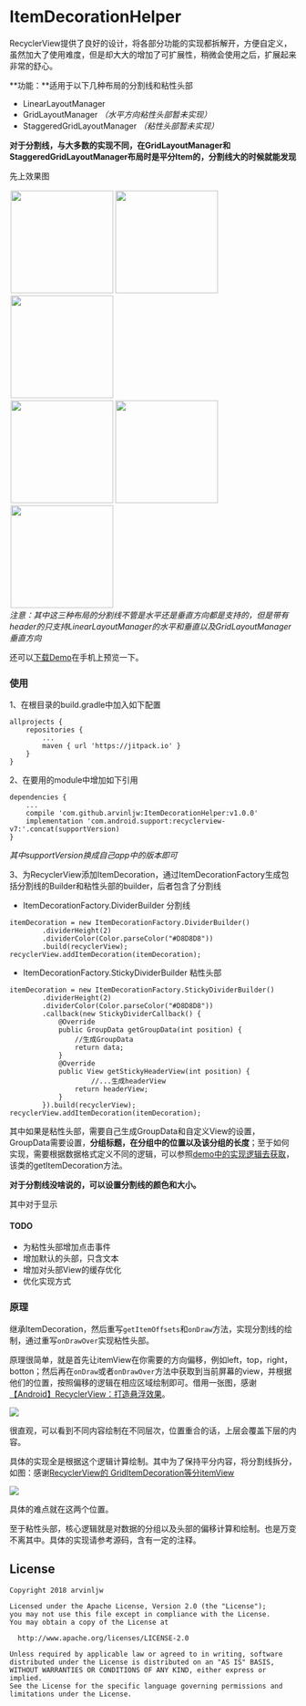 # ItemDecorationHelper

RecyclerView提供了良好的设计，将各部分功能的实现都拆解开，方便自定义，虽然加大了使用难度，但是却大大的增加了可扩展性，稍微会使用之后，扩展起来非常的舒心。

**功能：**适用于以下几种布局的分割线和粘性头部

* LinearLayoutManager
* GridLayoutManager *（水平方向粘性头部暂未实现）*
* StaggeredGridLayoutManager *（粘性头部暂未实现）*

**对于分割线，与大多数的实现不同，在GridLayoutManager和StaggeredGridLayoutManager布局时是平分Item的，分割线大的时候就能发现**

先上效果图

<div style="float:left;border:solid 1px 000;margin:2px;">
	<img src="https://upload-images.jianshu.io/upload_images/3157525-1272c1455600a866.jpg?imageMogr2/auto-orient/strip%7CimageView2/2/w/1240"  width="180">
</div>

<div style="float:left;border:solid 1px 000;margin:2px;">
	<img src="https://upload-images.jianshu.io/upload_images/3157525-b7ec028c70207a2a.jpg?imageMogr2/auto-orient/strip%7CimageView2/2/w/1240" width="180">
</div>

<div style="float:left;border:solid 1px 000;margin:2px;">
	<img src="https://upload-images.jianshu.io/upload_images/3157525-33ff3a2ed8d6eab2.jpg?imageMogr2/auto-orient/strip%7CimageView2/2/w/1240" width="180">
</div>

<div style="float:none;clear:both;"/>

<div style="float:left;border:solid 1px 000;margin:2px;">
	<img src="https://upload-images.jianshu.io/upload_images/3157525-fae5a6f4f3d4eb46.jpg?imageMogr2/auto-orient/strip%7CimageView2/2/w/1240"  width="180">
</div>

<div style="float:left;border:solid 1px 000;margin:2px;">
	<img src="https://upload-images.jianshu.io/upload_images/3157525-c88e935db8d3fec4.jpg?imageMogr2/auto-orient/strip%7CimageView2/2/w/1240" width="180">
</div>

<div style="float:left;border:solid 1px 000;margin:2px;">
	<img src="https://upload-images.jianshu.io/upload_images/3157525-bcd052a875db5be9.jpg?imageMogr2/auto-orient/strip%7CimageView2/2/w/1240" width="180">
</div>

<div style="float:none;clear:both;"/>


*注意：其中这三种布局的分割线不管是水平还是垂直方向都是支持的，但是带有header的只支持LinearLayoutManager的水平和垂直以及GridLayoutManager垂直方向*

还可以[下载Demo](https://github.com/arvinljw/ItemDecorationHelper/tree/master/app/Demo.apk)在手机上预览一下。

### 使用

1、在根目录的build.gradle中加入如下配置

```
allprojects {
    repositories {
        ...
        maven { url 'https://jitpack.io' }
    }
}
```

2、在要用的module中增加如下引用

```
dependencies {
    ...
    compile 'com.github.arvinljw:ItemDecorationHelper:v1.0.0'
    implementation 'com.android.support:recyclerview-v7:'.concat(supportVersion)
}
```

*其中supportVersion换成自己app中的版本即可*

3、为RecyclerView添加ItemDecoration，通过ItemDecorationFactory生成包括分割线的Builder和粘性头部的builder，后者包含了分割线

* ItemDecorationFactory.DividerBuilder 分割线

```
itemDecoration = new ItemDecorationFactory.DividerBuilder()
        .dividerHeight(2)
        .dividerColor(Color.parseColor("#D8D8D8"))
        .build(recyclerView);
recyclerView.addItemDecoration(itemDecoration);
```

* ItemDecorationFactory.StickyDividerBuilder 粘性头部

```
itemDecoration = new ItemDecorationFactory.StickyDividerBuilder()
        .dividerHeight(2)
        .dividerColor(Color.parseColor("#D8D8D8"))
        .callback(new StickyDividerCallback() {
            @Override
            public GroupData getGroupData(int position) {
                //生成GroupData
                return data;
            }
            @Override
            public View getStickyHeaderView(int position) {
					//...生成headerView
                return headerView;
            }
        }).build(recyclerView);
recyclerView.addItemDecoration(itemDecoration);
```

其中如果是粘性头部，需要自己生成GroupData和自定义View的设置，GroupData需要设置，**分组标题，在分组中的位置以及该分组的长度**；至于如何实现，需要根据数据格式定义不同的逻辑，可以参照[demo中的实现逻辑去获取](https://github.com/arvinljw/ItemDecorationHelper/blob/master/app/src/main/java/net/arvin/itemdecorationhelper/sample/LinearActivity.java)，该类的getItemDecoration方法。

**对于分割线没啥说的，可以设置分割线的颜色和大小。**

其中对于显示

#### TODO

* 为粘性头部增加点击事件
* 增加默认的头部，只含文本
* 增加对头部View的缓存优化
* 优化实现方式

### 原理

继承ItemDecoration，然后重写`getItemOffsets`和`onDraw`方法，实现分割线的绘制，通过重写`onDrawOver`实现粘性头部。

原理很简单，就是首先让itemView在你需要的方向偏移，例如left，top，right，botton；然后再在`onDraw`或者`onDrawOver`方法中获取到当前屏幕的view，并根据他们的位置，按照偏移的逻辑在相应区域绘制即可。借用一张图，感谢[【Android】RecyclerView：打造悬浮效果](https://www.jianshu.com/p/b335b620af39)。

![](https://upload-images.jianshu.io/upload_images/1638147-9e8a8158237c005c.png?imageMogr2/auto-orient/strip%7CimageView2/2/w/548)

很直观，可以看到不同内容绘制在不同层次，位置重合的话，上层会覆盖下层的内容。

具体的实现全是根据这个逻辑计算绘制。其中为了保持平分内容，将分割线拆分，如图：感谢[RecyclerView的 GridItemDecoration等分itemView](https://blog.csdn.net/qq_27192795/article/details/80563487)

![](https://upload-images.jianshu.io/upload_images/3157525-0c77a946eb7278c6.png?imageMogr2/auto-orient/strip%7CimageView2/2/w/1240)

具体的难点就在这两个位置。

至于粘性头部，核心逻辑就是对数据的分组以及头部的偏移计算和绘制。也是万变不离其中。具体的实现请参考源码，含有一定的注释。


## License

```
Copyright 2018 arvinljw

Licensed under the Apache License, Version 2.0 (the "License");
you may not use this file except in compliance with the License.
You may obtain a copy of the License at

  http://www.apache.org/licenses/LICENSE-2.0

Unless required by applicable law or agreed to in writing, software
distributed under the License is distributed on an "AS IS" BASIS,
WITHOUT WARRANTIES OR CONDITIONS OF ANY KIND, either express or implied.
See the License for the specific language governing permissions and
limitations under the License.